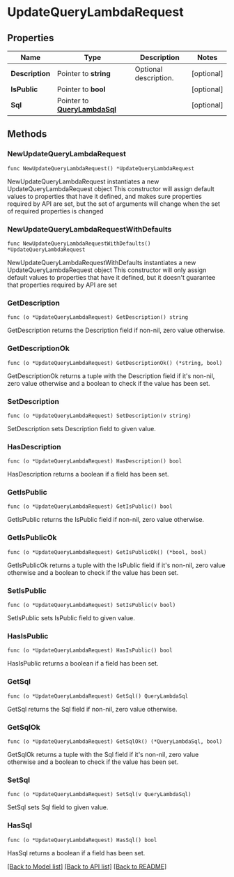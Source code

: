 # UpdateQueryLambdaRequest

## Properties

Name | Type | Description | Notes
------------ | ------------- | ------------- | -------------
**Description** | Pointer to **string** | Optional description. | [optional] 
**IsPublic** | Pointer to **bool** |  | [optional] 
**Sql** | Pointer to [**QueryLambdaSql**](QueryLambdaSql.md) |  | [optional] 

## Methods

### NewUpdateQueryLambdaRequest

`func NewUpdateQueryLambdaRequest() *UpdateQueryLambdaRequest`

NewUpdateQueryLambdaRequest instantiates a new UpdateQueryLambdaRequest object
This constructor will assign default values to properties that have it defined,
and makes sure properties required by API are set, but the set of arguments
will change when the set of required properties is changed

### NewUpdateQueryLambdaRequestWithDefaults

`func NewUpdateQueryLambdaRequestWithDefaults() *UpdateQueryLambdaRequest`

NewUpdateQueryLambdaRequestWithDefaults instantiates a new UpdateQueryLambdaRequest object
This constructor will only assign default values to properties that have it defined,
but it doesn't guarantee that properties required by API are set

### GetDescription

`func (o *UpdateQueryLambdaRequest) GetDescription() string`

GetDescription returns the Description field if non-nil, zero value otherwise.

### GetDescriptionOk

`func (o *UpdateQueryLambdaRequest) GetDescriptionOk() (*string, bool)`

GetDescriptionOk returns a tuple with the Description field if it's non-nil, zero value otherwise
and a boolean to check if the value has been set.

### SetDescription

`func (o *UpdateQueryLambdaRequest) SetDescription(v string)`

SetDescription sets Description field to given value.

### HasDescription

`func (o *UpdateQueryLambdaRequest) HasDescription() bool`

HasDescription returns a boolean if a field has been set.

### GetIsPublic

`func (o *UpdateQueryLambdaRequest) GetIsPublic() bool`

GetIsPublic returns the IsPublic field if non-nil, zero value otherwise.

### GetIsPublicOk

`func (o *UpdateQueryLambdaRequest) GetIsPublicOk() (*bool, bool)`

GetIsPublicOk returns a tuple with the IsPublic field if it's non-nil, zero value otherwise
and a boolean to check if the value has been set.

### SetIsPublic

`func (o *UpdateQueryLambdaRequest) SetIsPublic(v bool)`

SetIsPublic sets IsPublic field to given value.

### HasIsPublic

`func (o *UpdateQueryLambdaRequest) HasIsPublic() bool`

HasIsPublic returns a boolean if a field has been set.

### GetSql

`func (o *UpdateQueryLambdaRequest) GetSql() QueryLambdaSql`

GetSql returns the Sql field if non-nil, zero value otherwise.

### GetSqlOk

`func (o *UpdateQueryLambdaRequest) GetSqlOk() (*QueryLambdaSql, bool)`

GetSqlOk returns a tuple with the Sql field if it's non-nil, zero value otherwise
and a boolean to check if the value has been set.

### SetSql

`func (o *UpdateQueryLambdaRequest) SetSql(v QueryLambdaSql)`

SetSql sets Sql field to given value.

### HasSql

`func (o *UpdateQueryLambdaRequest) HasSql() bool`

HasSql returns a boolean if a field has been set.


[[Back to Model list]](../README.md#documentation-for-models) [[Back to API list]](../README.md#documentation-for-api-endpoints) [[Back to README]](../README.md)


